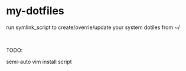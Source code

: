 # my-dotfiles

run symlink_script to create/overrie/update your system dotiles from ~/

<br>

TODO:

  semi-auto vim install script
